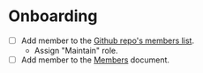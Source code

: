 # Onboarding

 - [ ] Add member to the [Github repo's members list](https://github.com/fullstaq-ruby/server-edition/settings/access).
    - Assign "Maintain" role.
 - [ ] Add member to the [Members](members.md) document.
